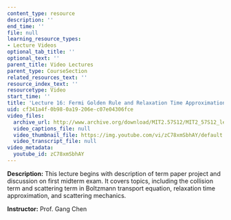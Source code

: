 ```yaml
---
content_type: resource
description: ''
end_time: ''
file: null
learning_resource_types:
- Lecture Videos
optional_tab_title: ''
optional_text: ''
parent_title: Video Lectures
parent_type: CourseSection
related_resources_text: ''
resource_index_text: ''
resourcetype: Video
start_time: ''
title: 'Lecture 16: Fermi Golden Rule and Relaxation Time Approximation'
uid: cf341a4f-0b98-0a19-206e-c07e04306fce
video_files:
  archive_url: http://www.archive.org/download/MIT2.57S12/MIT2_57S12_lec16_300k.mp4
  video_captions_file: null
  video_thumbnail_file: https://img.youtube.com/vi/zC78xmSbhAY/default.jpg
  video_transcript_file: null
video_metadata:
  youtube_id: zC78xmSbhAY
---
```


**Description:** This lecture begins with description of term paper project and discussion on first midterm exam. It covers topics, including the collision term and scattering term in Boltzmann transport equation, relaxation time approximation, and scattering mechanics.

**Instructor:** Prof. Gang Chen